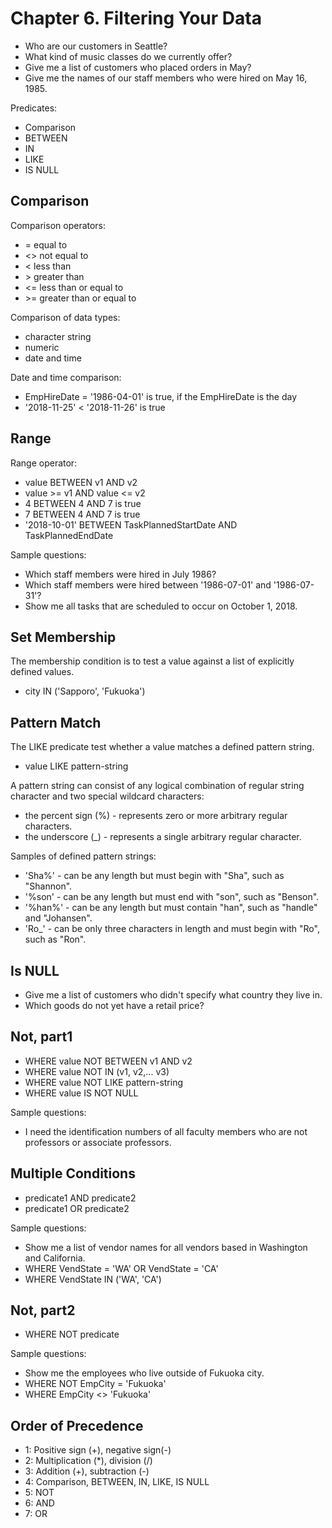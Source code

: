 # Chapter 6. Filtering Your Data

* Who are our customers in Seattle?
* What kind of music classes do we currently offer?
* Give me a list of customers who placed orders in May?
* Give me the names of our staff members who were hired on May 16, 1985.

Predicates:

* Comparison
* BETWEEN
* IN
* LIKE
* IS NULL

## Comparison

Comparison operators:

* = equal to
* &lt;> not equal to
* &lt; less than
* &gt; greater than
* &lt;= less than or equal to
* &gt;= greater than or equal to

Comparison of data types:

* character string
* numeric
* date and time

Date and time comparison:

* EmpHireDate = '1986-04-01' is true, if the EmpHireDate is the day
* '2018-11-25' < '2018-11-26' is true

## Range

Range operator:

* value BETWEEN v1 AND v2
* value >= v1 AND value <= v2
* 4 BETWEEN 4 AND 7 is true
* 7 BETWEEN 4 AND 7 is true
* '2018-10-01' BETWEEN TaskPlannedStartDate AND TaskPlannedEndDate

Sample questions:

* Which staff members were hired in July 1986?
* Which staff members were hired between '1986-07-01' and '1986-07-31'?
* Show me all tasks that are scheduled to occur on October 1, 2018.

## Set Membership

The membership condition is to test a value against a list of explicitly defined values.

* city IN ('Sapporo', 'Fukuoka')

## Pattern Match

The LIKE predicate test whether a value matches a defined pattern string.

* value LIKE pattern-string

A pattern string can consist of any logical combination of regular string character and two special wildcard characters:

* the percent sign (%) - represents zero or more arbitrary regular characters.
* the underscore (_) - represents a single arbitrary regular character.

Samples of defined pattern strings:

* 'Sha%' - can be any length but must begin with "Sha", such as "Shannon".
* '%son' - can be any length but must end with "son", such as "Benson".
* '%han%' - can be any length but must contain "han", such as "handle" and "Johansen".
* 'Ro_' - can be only three characters in length and must begin with "Ro", such as "Ron".

## Is NULL

* Give me a list of customers who didn't specify what country they live in.
* Which goods do not yet have a retail price?

## Not, part1

* WHERE value NOT BETWEEN v1 AND v2
* WHERE value NOT IN (v1, v2,... v3)
* WHERE value NOT LIKE pattern-string
* WHERE value IS NOT NULL

Sample questions:

* I need the identification numbers of all faculty members who are not professors or associate professors.

## Multiple Conditions

* predicate1 AND predicate2
* predicate1 OR predicate2

Sample questions:

* Show me a list of vendor names for all vendors based in Washington and California.
* WHERE VendState = 'WA' OR VendState = 'CA'
* WHERE VendState IN ('WA', 'CA')

## Not, part2

* WHERE NOT predicate

Sample questions:

* Show me the employees who live outside of Fukuoka city.
* WHERE NOT EmpCity = 'Fukuoka'
* WHERE EmpCity <> 'Fukuoka'

## Order of Precedence

* 1: Positive sign (+), negative sign(-)
* 2: Multiplication (*), division (/)
* 3: Addition (+), subtraction (-)
* 4: Comparison, BETWEEN, IN, LIKE, IS NULL
* 5: NOT
* 6: AND
* 7: OR





